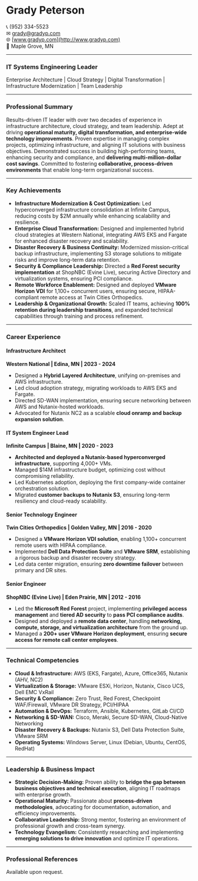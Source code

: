 # Grady Peterson

📞 (952) 334-5523  
✉ [grady@gradyp.com](mailto:grady@gradyp.com)  
🌐 [www.gradyp.com](http://www.gradyp.com)  
📍 Maple Grove, MN

---

### **IT Systems Engineering Leader**

Enterprise Architecture | Cloud Strategy | Digital Transformation | Infrastructure Modernization | Team Leadership

---

### **Professional Summary**

Results-driven IT leader with over two decades of experience in infrastructure architecture, cloud strategy, and team leadership. Adept at driving **operational maturity, digital transformation, and enterprise-wide technology improvements**. Proven expertise in managing complex projects, optimizing infrastructure, and aligning IT solutions with business objectives. Demonstrated success in building high-performing teams, enhancing security and compliance, and **delivering multi-million-dollar cost savings**. Committed to fostering **collaborative, process-driven environments** that enable long-term organizational success.

---

### **Key Achievements**

- **Infrastructure Modernization & Cost Optimization:** Led hyperconverged infrastructure consolidation at Infinite Campus, reducing costs by \$2M annually while enhancing scalability and resilience.
- **Enterprise Cloud Transformation:** Designed and implemented hybrid cloud strategies at Western National, integrating AWS EKS and Fargate for enhanced disaster recovery and scalability.
- **Disaster Recovery & Business Continuity:** Modernized mission-critical backup infrastructure, implementing S3 storage solutions to mitigate risks and improve long-term data retention.
- **Security & Compliance Leadership:** Directed a **Red Forest security implementation** at ShopNBC (Evine Live), securing Active Directory and virtualization systems, ensuring PCI compliance.
- **Remote Workforce Enablement:** Designed and deployed **VMware Horizon VDI** for 1,100+ concurrent users, ensuring secure, HIPAA-compliant remote access at Twin Cities Orthopedics.
- **Leadership & Organizational Growth:** Scaled IT teams, achieving **100% retention during leadership transitions**, and expanded technical capabilities through training and process refinement.

---

### **Career Experience**

#### **Infrastructure Architect**

**Western National | Edina, MN | 2023 - 2024**

- Designed a **Hybrid Layered Architecture**, unifying on-premises and AWS infrastructure.
- Led cloud adoption strategy, migrating workloads to AWS EKS and Fargate.
- Directed SD-WAN implementation, ensuring secure networking between AWS and Nutanix-hosted workloads.
- Advocated for Nutanix NC2 as a scalable **cloud onramp and backup expansion solution**.

#### **IT System Engineer Lead**

**Infinite Campus | Blaine, MN | 2020 - 2023**

- **Architected and deployed a Nutanix-based hyperconverged infrastructure**, supporting 4,000+ VMs.
- Managed \$14M infrastructure budget, optimizing cost without compromising reliability.
- Led Kubernetes adoption, deploying the first company-wide container orchestration solution.
- Migrated **customer backups to Nutanix S3**, ensuring long-term resiliency and cloud-ready scalability.

#### **Senior Technology Engineer**

**Twin Cities Orthopedics | Golden Valley, MN | 2016 - 2020**

- Designed a **VMware Horizon VDI solution**, enabling 1,100+ concurrent remote users with HIPAA compliance.
- Implemented **Dell Data Protection Suite** and **VMware SRM**, establishing a rigorous backup and disaster recovery strategy.
- Led data center migration, ensuring **zero downtime failover** between primary and DR sites.

#### **Senior Engineer**

**ShopNBC (Evine Live) | Eden Prairie, MN | 2012 - 2016**

- Led the **Microsoft Red Forest** project, implementing **privileged access management** and **tiered AD security** to **pass PCI compliance audits**.
- Designed and deployed a **remote data center**, handling **networking, compute, storage, and virtualization architecture** from the ground up.
- Managed a **200+ user VMware Horizon deployment**, ensuring **secure access for remote call center employees**.

---

### **Technical Competencies**

- **Cloud & Infrastructure:** AWS (EKS, Fargate), Azure, Office365, Nutanix (AHV, NC2)
- **Virtualization & Storage:** VMware ESXi, Horizon, Nutanix, Cisco UCS, Dell EMC VxRail
- **Security & Compliance:** Zero Trust, Red Forest, Checkpoint WAF/Firewall, VMware DR Strategy, PCI/HIPAA
- **Automation & DevOps:** Terraform, Ansible, Kubernetes, GitLab CI/CD
- **Networking & SD-WAN:** Cisco, Meraki, Secure SD-WAN, Cloud-Native Networking
- **Disaster Recovery & Backups:** Nutanix S3, Dell Data Protection Suite, VMware SRM
- **Operating Systems:** Windows Server, Linux (Debian, Ubuntu, CentOS, RedHat)

---

### **Leadership & Business Impact**

- **Strategic Decision-Making:** Proven ability to **bridge the gap between business objectives and technical execution**, aligning IT roadmaps with enterprise growth.
- **Operational Maturity:** Passionate about **process-driven methodologies**, advocating for documentation, automation, and efficiency improvements.
- **Collaborative Leadership:** Strong mentor, fostering an environment of professional growth and cross-team synergy.
- **Technology Evangelism:** Consistently researching and implementing **emerging solutions to drive innovation** and optimize IT operations.

---

### **Professional References**

Available upon request.

